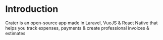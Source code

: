 # Introduction

Crater is an open-source app made in Laravel, VueJS & React Native that helps you track expenses, payments & create professional invoices & estimates